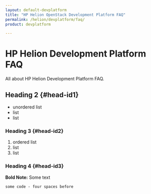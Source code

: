 ```yaml
---
layout: default-devplatform
title: "HP Helion OpenStack Development Platform FAQ"
permalink: /helion/devplatform/faq/
product: devplatform

---
```

# HP Helion Development Platform FAQ
All about HP Helion Development Platform FAQ.



## Heading 2 {#head-id1}

- unordered list
- list
- list


### Heading 3 {#head-id2}

1. ordered list
2. list
3. list


### Heading 4 {#head-id3}

**Bold Note:** Some text

    some code - four spaces before



